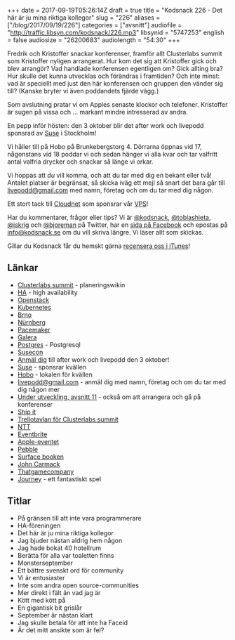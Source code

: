 +++
date = 2017-09-19T05:26:14Z
draft = true
title = "Kodsnack 226 - Det här är ju mina riktiga kollegor"
slug = "226"
aliases = ["/blog/2017/09/19/226"]
categories = ["avsnitt"]
audiofile = "http://traffic.libsyn.com/kodsnack/226.mp3"
libsynid = "5747253"
english = false
audiosize = "26200683"
audiolength = "54:30"
+++

Fredrik och Kristoffer snackar konferenser, framför allt Clusterlabs summit som Kristoffer nyligen arrangerat. Hur kom det sig att Kristoffer gick och blev arrangör? Vad handlade konferensen egentligen om? Gick allting bra? Hur skulle det kunna utvecklas och förändras i framtiden? Och inte minst: vad är speciellt med just den här konferensen och gruppen den vänder sig till? (Kanske bryter vi även poddandets fjärde vägg.)

Som avslutning pratar vi om Apples senaste klockor och telefoner. Kristoffer är sugen på vissa och … markant mindre intresserad av andra.

En pepp inför hösten: den 3 oktober blir det after work och livepodd sponsrad av [Suse](https://www.suse.com/) i Stockholm! 

Vi håller till på Hobo på Brunkebergstorg 4. Dörrarna öppnas vid 17, någonstans vid 18 poddar vi och sedan hänger vi alla kvar och tar valfritt antal valfria drycker och snackar så länge vi orkar.

Vi hoppas att *du* vill komma, och att du tar med dig en bekant eller två! Antalet platser är begränsat, så skicka iväg ett mejl så snart det bara går till [livepodd@gmail.com](mailto:lovepodd@gmail.com) med namn, företag och om du tar med dig någon.

Ett stort tack till [Cloudnet](http://www.cloudnet.se) som sponsrar vår [VPS](http://en.wikipedia.org/wiki/Virtual_private_server)!

Har du kommentarer, frågor eller tips? Vi är [@kodsnack](https://www.twitter.com/kodsnack), [@tobiashieta](https://www.twitter.com/tobiashieta), [@iskrig](https://www.twitter.com/iskrig) och [@bjoreman](https://www.twitter.com/bjoreman) på Twitter, har en [sida på Facebook](https://www.facebook.com/kodsnack) och epostas på [info@kodsnack.se](mailto:info@kodsnack.se) om du vill skriva längre. Vi läser allt som skickas.

Gillar du Kodsnack får du hemskt gärna [recensera oss i iTunes](http://itunes.apple.com/se/podcast/kodsnack/id561631498?l=en)!


## Länkar ##
* [Clusterlabs summit](http://plan.alteeve.ca/index.php/Main_Page) - planeringswikin
* [HA](https://en.wikipedia.org/wiki/High-availability_cluster) - high availability
* [Openstack](https://en.wikipedia.org/wiki/OpenStack)
* [Kubernetes](https://en.wikipedia.org/wiki/Kubernetes)
* [Brno](https://en.wikipedia.org/wiki/Brno)
* [Nürnberg](https://en.wikipedia.org/wiki/Nuremberg)
* [Pacemaker](http://clusterlabs.org/pacemaker.html)
* [Galera](http://galeracluster.com/)
* [Postgres](https://en.wikipedia.org/wiki/PostgreSQL) - Postgresql
* [Susecon](https://www.susecon.com/)
* [Anmäl dig](mailto:lovepodd@gmail.com) till after work och livepodd den 3 oktober!
* [Suse](https://www.suse.com/) - sponsrar kvällen
* [Hobo](https://hobo.se/sv/) - lokalen för kvällen
* [livepodd@gmail.com](mailto:lovepodd@gmail.com) - anmäl dig med namn, företag och om du tar med dig någon mer
* [Under utveckling, avsnitt 11](http://www.timeedit.com/poddavsnitt-11-arrangera-och-ga-pa-konferenser/) - också om att arrangera och gå på konferenser
* [Ship it](https://shipitconf.org/)
* [Trellotavlan för Clusterlabs summit](https://trello.com/b/LNUrtV1Q/clusterlabs-summit-2017)
* [NTT](https://en.wikipedia.org/wiki/NTT_DoCoMo)
* [Eventbrite](https://en.wikipedia.org/wiki/Eventbrite)
* [Apple-eventet](https://www.apple.com/apple-events/september-2017/)
* [Pebble](https://en.wikipedia.org/wiki/Pebble_%28watch%29)
* [Surface booken](https://bjoreman.com/archive-Surface-book.html)
* [John Carmack](https://en.wikipedia.org/wiki/John_Carmack)
* [Thatgamecompany](https://en.wikipedia.org/wiki/Thatgamecompany)
* [Journey](https://en.wikipedia.org/wiki/Journey_%282012_video_game%29) - ett fantastiskt spel

## Titlar ##
* På gränsen till att inte vara programmerare
* HA-föreningen
* Det här är ju mina riktiga kollegor
* Jag bjuder nästan aldrig hem någon
* Jag hade bokat 40 hotellrum
* Berätta för alla var toaletten finns
* Monsterseptember
* Ett bättre svenskt ord för community
* Vi är entusiaster
* Inte som andra open source-communities
* Mer direkt i fält än vad jag är
* Kött med kött på
* En gigantisk bit grislår
* September är nästan klart
* Jag skulle betala för att inte ha Faceid
* Är det mitt ansikte som är fel?